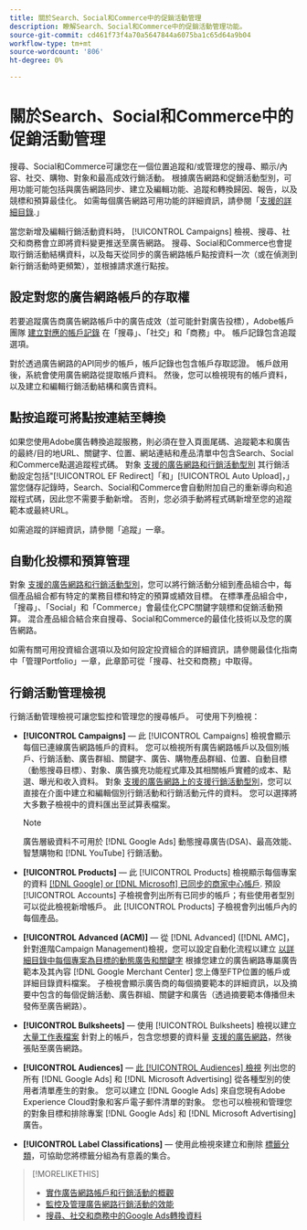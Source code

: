 ```yaml
---
title: 關於Search、Social和Commerce中的促銷活動管理
description: 瞭解Search、Social和Commerce中的促銷活動管理功能。
source-git-commit: cd461f73f4a70a5647844a6075ba1c65d64a9b04
workflow-type: tm+mt
source-wordcount: '806'
ht-degree: 0%

---
```


# 關於Search、Social和Commerce中的促銷活動管理

搜尋、Social和Commerce可讓您在一個位置追蹤和/或管理您的搜尋、顯示/內容、社交、購物、對象和最高成效行銷活動。 根據廣告網路和促銷活動型別，可用功能可能包括與廣告網路同步、建立及編輯功能、追蹤和轉換歸因、報告，以及競標和預算最佳化。 如需每個廣告網路可用功能的詳細資訊，請參閱「[支援的詳細目錄](/help/search-social-commerce/introduction/supported-inventory.md).」

當您新增及編輯行銷活動資料時， [!UICONTROL Campaigns] 檢視、搜尋、社交和商務會立即將資料變更推送至廣告網路。 搜尋、Social和Commerce也會提取行銷活動結構資料，以及每天從同步的廣告網路帳戶點按資料一次（或在偵測到新行銷活動時更頻繁），並根據請求進行點按。

## 設定對您的廣告網路帳戶的存取權

若要追蹤廣告商廣告網路帳戶中的廣告成效（並可能針對廣告投標），Adobe帳戶團隊 [建立對應的帳戶記錄](/help/search-social-commerce/campaign-management/accounts/ad-network-account-manage.md) 在「搜尋」、「社交」和「商務」中。 帳戶記錄包含追蹤選項。

對於透過廣告網路的API同步的帳戶，帳戶記錄也包含帳戶存取認證。 帳戶啟用後，系統會使用廣告網路從提取帳戶資料。 然後，您可以檢視現有的帳戶資料，以及建立和編輯行銷活動結構和廣告資料。

## 點按追蹤可將點按連結至轉換

如果您使用Adobe廣告轉換追蹤服務，則必須在登入頁面尾碼、追蹤範本和廣告的最終/目的地URL、關鍵字、位置、網站連結和產品清單中包含Search、Social和Commerce點選追蹤程式碼。 對象 [支援的廣告網路和行銷活動型別](/help/search-social-commerce/introduction/supported-inventory.md) 其行銷活動設定包括&quot;[!UICONTROL EF Redirect]「和」[!UICONTROL Auto Upload]，」當您儲存記錄時，Search、Social和Commerce會自動附加自己的重新導向和追蹤程式碼，因此您不需要手動新增。 否則，您必須手動將程式碼新增至您的追蹤範本或最終URL。

如需追蹤的詳細資訊，請參閱「追蹤」一章。

## 自動化投標和預算管理

對象 [支援的廣告網路和行銷活動型別](/help/search-social-commerce/introduction/supported-inventory.md)，您可以將行銷活動分組到產品組合中，每個產品組合都有特定的業務目標和特定的預算或績效目標。 在標準產品組合中，「搜尋」、「Social」和「Commerce」會最佳化CPC關鍵字競標和促銷活動預算。 混合產品組合結合來自搜尋、Social和Commerce的最佳化技術以及您的廣告網路。

如需有關可用投資組合選項以及如何設定投資組合的詳細資訊，請參閱最佳化指南中「管理Portfolio」一章，此章節可從「搜尋、社交和商務」中取得。<!-- verify convention for referencing Optimization Guide here -->

## 行銷活動管理檢視

行銷活動管理檢視可讓您監控和管理您的搜尋帳戶。 可使用下列檢視：

* **[!UICONTROL Campaigns]**  — 此 [!UICONTROL Campaigns] 檢視會顯示每個已連線廣告網路帳戶的資料。 您可以檢視所有廣告網路帳戶以及個別帳戶、行銷活動、廣告群組、關鍵字、廣告、購物產品群組、位置、自動目標（動態搜尋目標）、對象、廣告擴充功能程式庫及其相關帳戶實體的成本、點選、曝光和收入資料。 對象 [支援的廣告網路上的支援行銷活動型別](/help/search-social-commerce/introduction/supported-inventory.md)，您可以直接在介面中建立和編輯個別行銷活動和行銷活動元件的資料。 您可以選擇將大多數子檢視中的資料匯出至試算表檔案。

   >[!NOTE]
   >
   >廣告層級資料不可用於 [!DNL Google Ads] 動態搜尋廣告(DSA)、最高效能、智慧購物和 [!DNL YouTube] 行銷活動。

* **[!UICONTROL Products]**  — 此 [!UICONTROL Products] 檢視顯示每個專案的資料 [[!DNL Google] or [!DNL Microsoft] 已同步的商家中心帳戶](/help/search-social-commerce/campaign-management/accounts/merchant-account-manage.md). 預設 [!UICONTROL Accounts] 子檢視會列出所有已同步的帳戶；有些使用者型別可以從此檢視新增帳戶。 此 [!UICONTROL Products] 子檢視會列出帳戶內的每個產品。

* **[!UICONTROL Advanced (ACM)]**  — 從 [!DNL Advanced] ([!DNL AMC]，針對進階Campaign Management)檢視，您可以設定自動化流程以建立 [以詳細目錄中每個專案為目標的動態廣告和關鍵字](/help/search-social-commerce/campaign-management/inventory-feeds/inventory-feeds-about.md) 根據您建立的廣告網路專屬廣告範本及其內容 [!DNL Google Merchant Center] 您上傳至FTP位置的帳戶或詳細目錄資料檔案。 子檢視會顯示廣告商的每個摘要範本的詳細資訊，以及摘要中包含的每個促銷活動、廣告群組、關鍵字和廣告（透過摘要範本傳播但未發佈至廣告網路）。

* **[!UICONTROL Bulksheets]**  — 使用 [!UICONTROL Bulksheets] 檢視以建立 [大量工作表檔案](/help/search-social-commerce/campaign-management/bulksheets/bulksheet-about.md) 針對上的帳戶，包含您想要的資料量 [支援的廣告網路](/help/search-social-commerce/introduction/supported-inventory.md)，然後張貼至廣告網路。

* **[!UICONTROL Audiences]** — [此 [!UICONTROL Audiences] 檢視](/help/search-social-commerce/campaign-management/campaigns/audience-about.md) 列出您的所有 [!DNL Google Ads] 和 [!DNL Microsoft Advertising] 從各種型別的使用者清單產生的對象。 您可以建立 [!DNL Google Ads] 來自您現有Adobe Experience Cloud對象和客戶電子郵件清單的對象。 您也可以檢視和管理您的對象目標和排除專案 [!DNL Google Ads] 和 [!DNL Microsoft Advertising] 廣告。

* **[!UICONTROL Label Classifications]**  — 使用此檢視來建立和刪除 [標籤分類](/help/search-social-commerce/campaign-management/label-classifications/classification-about.md)，可協助您將標籤分組為有意義的集合。

>[!MORELIKETHIS]
>
>* [實作廣告網路帳戶和行銷活動的概觀](campaign-implemention-overview.md)
>* [監控及管理廣告網路行銷活動的效能](monitor-performance-campaigns.md)
>* [搜尋、社交和商務中的Google Ads轉換資料](google-conversion-data.md)

